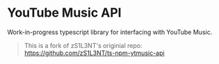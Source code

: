 # YouTube Music API
Work-in-progress typescript library for interfacing with YouTube Music.

> This is a fork of zS1L3NT's originial repo: https://github.com/zS1L3NT/ts-npm-ytmusic-api

